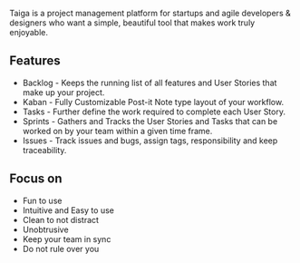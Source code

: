 Taiga is a project management platform for startups and agile developers & designers who want a simple, beautiful tool that makes work truly enjoyable.

Features
--------
  * Backlog - Keeps the running list of all features and User Stories that make up your project.
  * Kaban - Fully Customizable Post-it Note type layout of your workflow.
  * Tasks - Further define the work required to complete each User Story.
  * Sprints - Gathers and Tracks the User Stories and Tasks that can be worked on by your team within a given time frame.
  * Issues - Track issues and bugs, assign tags, responsibility and keep traceability.

Focus on
--------
  * Fun to use
  * Intuitive and Easy to use
  * Clean to not distract
  * Unobtrusive
  * Keep your team in sync
  * Do not rule over you

